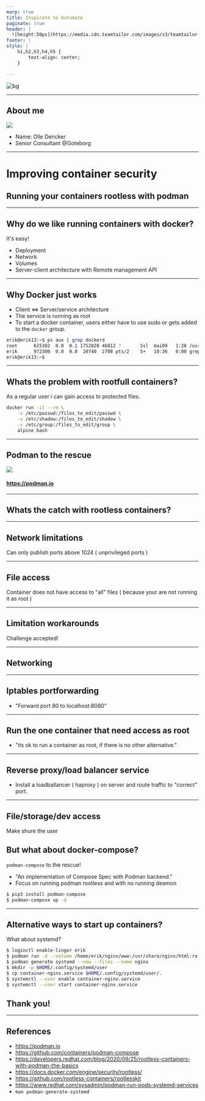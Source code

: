 ```yaml
---
marp: true
title: Inspirate to Automate
paginate: true
header: |
  ![height:50px](https://media.cdn.teamtailor.com/images/s3/teamtailor-production/logotype-v3/image_uploads/d4bf50a4-1efe-4e1d-8811-fc1ddcd9b866/original.png)
footer: |
style: |
    h1,h2,h3,h4,h5 {
        text-align: center;
    }

---
```

<!--
_header: ""
_footer: ""
_paginate: skip
-->
![bg](https://media.cdn.teamtailor.com/images/s3/teamtailor-production/logotype-v3/image_uploads/d4bf50a4-1efe-4e1d-8811-fc1ddcd9b866/original.png)

---

## About me

![](https://www.gravatar.com/avatar/5983458d689321f9a3b0d1bd86738694.jpg?s=300)

- Name: Olle Dencker
- Senior Consultant @Goteborg 

---

# Improving container security
## Running your containers rootless with podman

---

## Why do we like running containers with docker?

It's easy!

- Deployment
- Network
- Volumes
- Server-client architecture with Remote management API

---

## Why Docker just works

- Client <=> Server/service architecture
- The service is running as root
- To start a docker container, users either have to use sudo or gets added to the `docker` group.

```bash
erik@erik13:~$ ps aux | grep dockerd
root      625302  0.0  0.1 1752820 46812 ?       Ssl  mai09   1:28 /usr/bin/dockerd -H fd:// --containerd=/run/containerd/containerd.sock
erik      972300  0.0  0.0  20740  2708 pts/2    S+   10:36   0:00 grep --color=auto dockerd
erik@erik13:~$ 
```

---

## Whats the problem with rootfull containers?

As a regular user i can gain access to protected files.

```bash
docker run -it --rm \
    -v /etc/passwd:/files_to_edit/passwd \
    -v /etc/shadow:/files_to_edit/shadow \
    -v /etc/group:/files_to_edit/group \
    alpine bash
```

---
<!--
## Can we run docker rootless?

Yes, but needs modification/configuration.

Limits:
- storage drivers
- overlay network
- and more...

---
-->
## Podman to the rescue

![](https://podman.io/images/podman.svg)

#### <https://podman.io>

---

## Whats the catch with rootless containers?

---

## Network limitations

Can only publish ports above 1024 ( unprivileged ports )

---

## File access

Container does not have access to "all" files ( because your are not running it as root )

---

## Limitation workarounds

Challenge accepted!

---

## Networking

---

## Iptables portforwarding

- "Forward port 80 to localhost:8080"

---

## Run the one container that need access as root

- "its ok to run a container as root, if there is no other alternative."

---

## Reverse proxy/load balancer service

- Install a loadballancer ( haproxy ) on server and route traffic to "correct" port.

---

## File/storage/dev access

Make shure the user 

## But what about docker-compose?

`podman-compose` to the rescue!

- "An implementation of Compose Spec with Podman backend."
- Focus on running podman rootless and with no running deamon

```bash
$ pip3 install podman-compose
$ podman-compose up -d
```

---

## Alternative ways to start up containers?

What about systemd?

```bash
$ loginctl enable-linger erik
$ podman run -d --volume /home/erik/nginx/www:/usr/share/nginx/html:ro --name nginx -p 8080:80 nginx:latest
$ podman generate systemd --new --files --name nginx
$ mkdir -p $HOME/.config/systemd/user
$ cp container-nginx.service $HOME/.config/systemd/user/.
$ systemctl --user enable container-nginx.service
$ systemctl --user start container-nginx.service


```

## Thank you!

---

## References
- <https://podman.io>
- <https://github.com/containers/podman-compose>
- <https://developers.redhat.com/blog/2020/09/25/rootless-containers-with-podman-the-basics>
- <https://docs.docker.com/engine/security/rootless/>
- <https://github.com/rootless-containers/rootlesskit>
- <https://www.redhat.com/sysadmin/podman-run-pods-systemd-services>
- `man podman-generate-systemd`